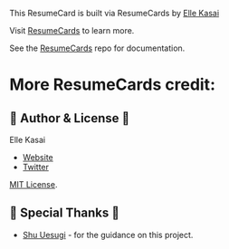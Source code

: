 This ResumeCard is built via ResumeCards by [Elle Kasai](http://github.com/ellekasai/resumecard/)


Visit [ResumeCards](http://ellekasai.github.io/resumecards/) to learn more.

See the [ResumeCards](http://github.com/ellekasai/resumecard/fork) repo for documentation.

# More ResumeCards credit:

## :briefcase: Author & License :briefcase:

Elle Kasai

- [Website](http://ellekasai.com/about)
- [Twitter](http://twitter.com/ellekasai)

[MIT License](http://ellekasai.mit-license.org).

## :briefcase: Special Thanks :briefcase:

* [Shu Uesugi](http://github.com/chibicode) - for the guidance on this project.


